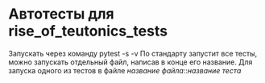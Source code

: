 # Автотесты для  rise_of_teutonics_tests
Запускать через команду pytest -s -v
По стандарту запустит все тесты, можно запускать отдельный файл, написав в конце его название. Для запуска одного из тестов в файле *название файла*::*название теста*
